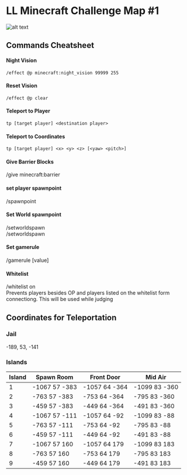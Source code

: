 
# LL Minecraft Challenge Map #1
![alt text](https://github.com/LacledesLAN/data-MinecraftChallengeMap/raw/master/OverheadMap.png "Overhead Map")

## Commands Cheatsheet

#### Night Vision
`/effect @p minecraft:night_vision 99999 255`

#### Reset Vision
`/effect @p clear`

#### Teleport to Player
`tp [target player] <destination player>`

#### Teleport to Coordinates 
`tp [target player] <x> <y> <z> [<yaw> <pitch>]`

#### Give Barrier Blocks ####
/give <player> minecraft:barrier

#### set player spawnpoint ####
/spawnpoint <player> <x> <y> <z>

#### Set World spawnpoint ####
/setworldspawn    
/setworldspawn <x> <y> <z> 

#### Set gamerule ####
/gamerule <rule name> [value]


#### Whitelist ###
/whitelist on  
Prevents players besides OP and players listed on the whitelist form connectiong. This will be used while judging


## Coordinates for Teleportation ##

### Jail ###
-189, 53, -141

### Islands ###
| Island | Spawn Room         | Front Door         | Mid Air            | 
| ------ | ------------------ | ------------------ | ------------------ | 
| 1 |-1067  57  -383|-1057   64   -364|-1099    83    -360|-1026    76    -312|
| 2 |-763  57  -383|-753   64   -364|-795    83    -360|-722    76    -312|
| 3 |-459  57  -383|-449   64   -364|-491    83    -360|-418    76    -312|
| 4 |-1067  57  -111|-1057   64   -92|-1099    83    -88|-1026    76    -40 |
| 5 |-763  57  -111|-753   64   -92|-795    83    -88|-722    76    -40 |
| 6 |-459  57  -111|-449   64   -92|-491    83    -88|-418    76    -40 |
| 7 |-1067  57  160|-1057   64   179|-1099    83    183|-1026    76    231 |
| 8 |-763  57  160|-753   64   179|-795    83    183|-722    76    231 |
| 9 |-459  57  160|-449   64   179|-491    83    183|-418    76    231 |
